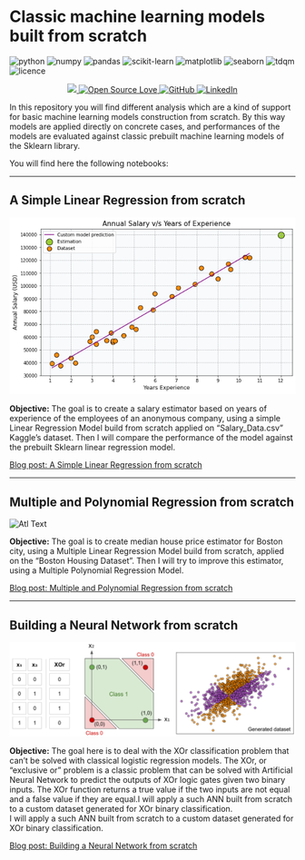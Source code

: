 # Classic machine learning models built from scratch

![python](https://img.shields.io/badge/python-3.8.5-brightgreen?style=plastic) ![numpy](https://img.shields.io/badge/numpy-1.20.1-brightgreen?style=plastic) ![pandas](https://img.shields.io/badge/pandas-1.2.2-brightgreen?style=plastic) ![scikit-learn](https://img.shields.io/badge/scikit--learn-0.24.1-brightgreen?style=plastic) ![matplotlib](https://img.shields.io/badge/matplotlib-3.3.4-brightgreen?style=plastic) ![seaborn](https://img.shields.io/badge/seaborn-0.11.1-brightgreen?style=plastic) ![tdqm](https://img.shields.io/badge/tdqm-4.50.2-brightgreen?style=plastic)
![licence](https://img.shields.io/badge/licence-MIT-yellow?style=plastic)

<p align="center">
    <a href="https://www.python.org/downloads/release/python-385/">
        <img src="https://img.shields.io/badge/python-3.8.5-brightgreen?style=plastic">
    </a>
    <a href="https://github.com/ellerbrock/open-source-badges/">
        <img src="https://badges.frapsoft.com/os/v2/open-source.png?v=103" alt="Open Source Love">
    </a>
    <a href="https://opensource.org/licenses/MIT">
        <img src="https://img.shields.io/github/license/mashape/apistatus.svg" alt="GitHub">
    </a>
    <a href="https://www.linkedin.com/in/dominique-pothin-dev/">
        <img src="https://img.shields.io/badge/LinkedIn-blue.svg?logo=#0077B5" alt="LinkedIn">
    </a>
</p>


In this repository you will find different analysis which are a kind of support for basic machine learning models construction from scratch. By this way models are applied directly on concrete cases, and performances of the models are evaluated against classic prebuilt machine learning models of the Sklearn library.

You will find here the following notebooks:

---

## A Simple Linear Regression from scratch 

![png](img/linear_regression.png)

**Objective:** The goal is to create a salary estimator based on years of experience of the employees of an anonymous company, using a simple Linear Regression Model build from scratch applied on “Salary_Data.csv” Kaggle’s dataset. Then I will compare the performance of the model against the prebuilt Sklearn linear regression model.<br/>

<a href="https://domsdev.github.io/Data-science-blog/post/a_simple_linear_regression_from_scratch/">Blog post: A Simple Linear Regression from scratch</a>

---

## Multiple and Polynomial Regression from scratch

![Atl Text](img/animation.gif)

**Objective:** The goal is to create median house price estimator for Boston city, using a Multiple Linear Regression Model build from scratch, applied on the “Boston Housing Dataset”. Then I will try to improve this estimator, using a Multiple Polynomial Regression Model.<br/>

<a href="https://domsdev.github.io/Data-science-blog/post/multiple_and_polynomial_regression_from_scratch/">Blog post: Multiple and Polynomial Regression from scratch</a>

---

## Building a Neural Network from scratch

![png](img/xor_example.png)

**Objective:** The goal here is to deal with the XOr classification problem that can’t be solved with classical logistic regression models. The XOr, or “exclusive or” problem is a classic problem that can be solved with Artificial Neural Network to predict the outputs of XOr logic gates given two binary inputs. The XOr function returns a true value if the two inputs are not equal and a false value if they are equal.I will apply a such ANN built from scratch to a custom dataset generated for XOr binary classification.<br/>
I will apply a such ANN built from scratch to a custom dataset generated for XOr binary classification.<br/>

<a href="https://domsdev.github.io/Data-science-blog/post/building_a_neural_network_from_scratch/">Blog post: Building a Neural Network from scratch</a>

